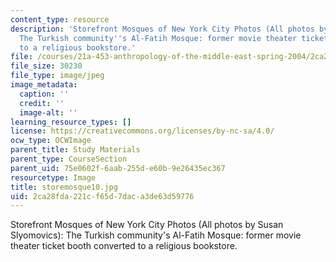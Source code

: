 ```yaml
---
content_type: resource
description: 'Storefront Mosques of New York City Photos (All photos by Susan Slyomovics):
  The Turkish community''s Al-Fatih Mosque: former movie theater ticket booth converted
  to a religious bookstore.'
file: /courses/21a-453-anthropology-of-the-middle-east-spring-2004/2ca28fda221cf65d7daca3de63d59776_storemosque10.jpg
file_size: 30230
file_type: image/jpeg
image_metadata:
  caption: ''
  credit: ''
  image-alt: ''
learning_resource_types: []
license: https://creativecommons.org/licenses/by-nc-sa/4.0/
ocw_type: OCWImage
parent_title: Study Materials
parent_type: CourseSection
parent_uid: 75e0602f-6aab-255d-e60b-9e26435ec367
resourcetype: Image
title: storemosque10.jpg
uid: 2ca28fda-221c-f65d-7dac-a3de63d59776
---
```

Storefront Mosques of New York City Photos (All photos by Susan Slyomovics): The Turkish community's Al-Fatih Mosque: former movie theater ticket booth converted to a religious bookstore.